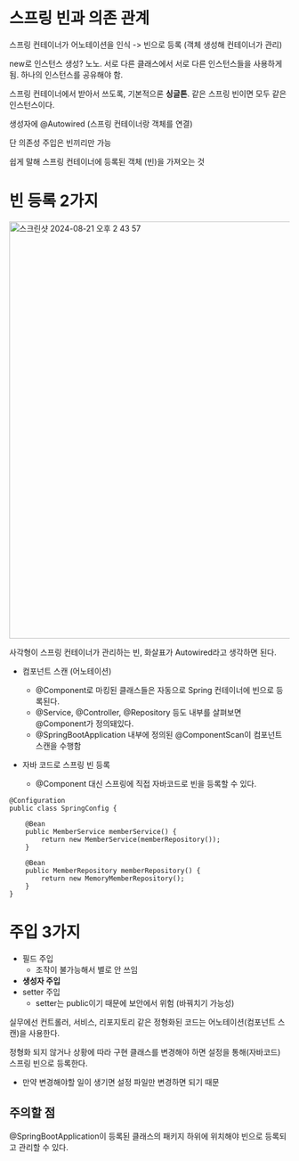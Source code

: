 # 스프링 빈과 의존 관계

스프링 컨테이너가 어노테이션을 인식 -> 빈으로 등록 (객체 생성해 컨테이너가 관리) 

new로 인스턴스 생성? 노노. 서로 다른 클래스에서 서로 다른 인스턴스들을 사용하게 됨. 하나의 인스턴스를 공유해야 함. 

스프링 컨테이너에서 받아서 쓰도록, 기본적으론 **싱글톤**. 같은 스프링 빈이면 모두 같은 인스턴스이다. 

생성자에 @Autowired (스프링 컨테이너랑 객체를 연결) 

단 의존성 주입은 빈끼리만 가능 

쉽게 말해 스프링 컨테이너에 등록된 객체 (빈)을 가져오는 것 

# 빈 등록 2가지 

<img width="749" alt="스크린샷 2024-08-21 오후 2 43 57" src="https://github.com/user-attachments/assets/b8ee9f6c-c213-4dfe-93db-783fd2d25d26">

사각형이 스프링 컨테이너가 관리하는 빈, 화살표가 Autowired라고 생각하면 된다. 

- 컴포넌트 스캔 (어노테이션)
  - @Component로 마킹된 클래스들은 자동으로 Spring 컨테이너에 빈으로 등록된다.
  - @Service, @Controller, @Repository 등도 내부를 살펴보면 @Component가 정의돼있다.
  - @SpringBootApplication 내부에 정의된 @ComponentScan이 컴포넌트 스캔을 수행함 
 
- 자바 코드로 스프링 빈 등록
  - @Component 대신 스프링에 직접 자바코드로 빈을 등록할 수 있다. 
```
@Configuration
public class SpringConfig {

    @Bean
    public MemberService memberService() {
        return new MemberService(memberRepository());
    }

    @Bean
    public MemberRepository memberRepository() {
        return new MemoryMemberRepository();
    }
}
```

# 주입 3가지 
- 필드 주입
  - 조작이 불가능해서 별로 안 쓰임 
- **생성자 주입**
- setter 주입
  - setter는 public이기 때문에 보안에서 위험 (바꿔치기 가능성)
 
실무에선 컨트롤러, 서비스, 리포지토리 같은 정형화된 코드는 어노테이션(컴포넌트 스캔)을 사용한다. 

정형화 되지 않거나 상황에 따라 구현 클래스를 변경해야 하면 설정을 통해(자바코드) 스프링 빈으로 등록한다. 
- 만약 변경해야할 일이 생기면 설정 파일만 변경하면 되기 때문

## 주의할 점 
@SpringBootApplication이 등록된 클래스의 패키지 하위에 위치해야 빈으로 등록되고 관리할 수 있다. 

